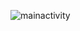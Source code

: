 
![mainactivity](https://github.com/MorlinXD/Mostrar_Datos_Spinner_API_RESTFUL_ReciclerView/assets/110317905/80379d5c-7b1f-482d-973b-f39e17afb4de)
